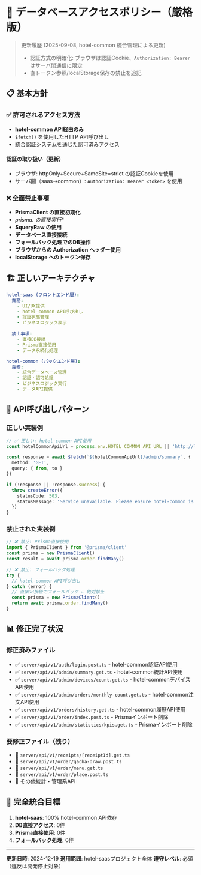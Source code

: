 # 🚨 データベースアクセスポリシー（厳格版）

> 更新履歴 (2025-09-08, hotel-common 統合管理による更新)
> - 認証方式の明確化: ブラウザは認証Cookie、`Authorization: Bearer` はサーバ間通信に限定
> - 直トークン参照/localStorage保存の禁止を追記

## **📋 基本方針**

### **✅ 許可されるアクセス方法**
- **hotel-common API経由のみ**
- `$fetch()` を使用したHTTP API呼び出し
- 統合認証システムを通じた認可済みアクセス

#### 認証の取り扱い（更新）
- ブラウザ: httpOnly+Secure+SameSite=strict の認証Cookieを使用
- サーバ間（saas→common）: `Authorization: Bearer <token>` を使用

### **❌ 全面禁止事項**
- **PrismaClient の直接初期化**
- **prisma.* の直接実行**
- **$queryRaw の使用**
- **データベース直接接続**
- **フォールバック処理でのDB操作**
- **ブラウザからの Authorization ヘッダー使用**
- **localStorage へのトークン保存**

## **🏗️ 正しいアーキテクチャ**

```yaml
hotel-saas (フロントエンド層):
  責務:
    - UI/UX提供
    - hotel-common API呼び出し
    - 認証状態管理
    - ビジネスロジック表示

  禁止事項:
    - 直接DB接続
    - Prisma直接使用
    - データ永続化処理

hotel-common (バックエンド層):
  責務:
    - 統合データベース管理
    - 認証・認可処理
    - ビジネスロジック実行
    - データAPI提供
```

## **🔄 API呼び出しパターン**

### **正しい実装例**
```typescript
// ✅ 正しい: hotel-common API使用
const hotelCommonApiUrl = process.env.HOTEL_COMMON_API_URL || 'http://localhost:3400/api/v1'

const response = await $fetch(`${hotelCommonApiUrl}/admin/summary`, {
  method: 'GET',
  query: { from, to }
})

if (!response || !response.success) {
  throw createError({
    statusCode: 503,
    statusMessage: 'Service unavailable. Please ensure hotel-common is running.'
  })
}
```

### **禁止された実装例**
```typescript
// ❌ 禁止: Prisma直接使用
import { PrismaClient } from '@prisma/client'
const prisma = new PrismaClient()
const result = await prisma.order.findMany()

// ❌ 禁止: フォールバック処理
try {
  // hotel-common API呼び出し
} catch (error) {
  // 直接DB接続でフォールバック ← 絶対禁止
  const prisma = new PrismaClient()
  return await prisma.order.findMany()
}
```

## **📊 修正完了状況**

### **修正済みファイル**
- ✅ `server/api/v1/auth/login.post.ts` - hotel-common認証API使用
- ✅ `server/api/v1/admin/summary.get.ts` - hotel-common統計API使用
- ✅ `server/api/v1/admin/devices/count.get.ts` - hotel-commonデバイスAPI使用
- ✅ `server/api/v1/admin/orders/monthly-count.get.ts` - hotel-common注文API使用
- ✅ `server/api/v1/orders/history.get.ts` - hotel-common履歴API使用
- ✅ `server/api/v1/order/index.post.ts` - Prismaインポート削除
- ✅ `server/api/v1/admin/statistics/kpis.get.ts` - Prismaインポート削除

### **要修正ファイル（残り）**
- 🔄 `server/api/v1/receipts/[receiptId].get.ts`
- 🔄 `server/api/v1/order/gacha-draw.post.ts`
- 🔄 `server/api/v1/order/menu.get.ts`
- 🔄 `server/api/v1/order/place.post.ts`
- 🔄 その他統計・管理系API

## **🎯 完全統合目標**

1. **hotel-saas**: 100% hotel-common API依存
2. **DB直接アクセス**: 0件
3. **Prisma直接使用**: 0件
4. **フォールバック処理**: 0件

---
**更新日時**: 2024-12-19
**適用範囲**: hotel-saasプロジェクト全体
**遵守レベル**: 必須（違反は開発停止対象）
